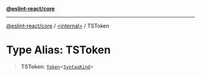 [**@eslint-react/core**](../../README.md)

***

[@eslint-react/core](../../README.md) / [\<internal\>](../README.md) / TSToken

# Type Alias: TSToken

> **TSToken**: [`Token`](../interfaces/Token.md)\<[`SyntaxKind`](../enumerations/SyntaxKind.md)\>
